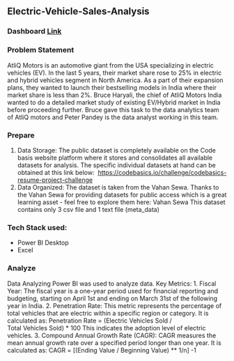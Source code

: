 ## Electric-Vehicle-Sales-Analysis
### Dashboard [Link ](https://app.powerbi.com/view?r=eyJrIjoiY2RkZjJlYjgtNGRkMC00NTYwLTllNDktYjFjYTJiMWVmOGJjIiwidCI6ImM2ZTU0OWIzLTVmNDUtNDAzMi1hYWU5LWQ0MjQ0ZGM1YjJjNCJ9)
### Problem Statement
AtliQ Motors is an automotive giant from the USA specializing in electric vehicles (EV). In the last 5 years, their market share rose to 25% in electric and hybrid vehicles segment in North America. As a part of their expansion plans, they wanted to launch their bestselling models in India where their market share is less than 2%. Bruce Haryali, the chief of AtliQ Motors India wanted to do a detailed market study of existing EV/Hybrid market in India before proceeding further. Bruce gave this task to the data analytics team of AtliQ motors and Peter Pandey is the data analyst working in this team. 
### Prepare
1. Data Storage:
The public dataset is completely available on the Code basis website platform where it stores and consolidates all available datasets for analysis. The specific individual datasets at hand can be obtained at this link below:
 https://codebasics.io/challenge/codebasics-resume-project-challenge
2. Data Organized:
The dataset is taken from the Vahan Sewa. Thanks to the Vahan Sewa for providing datasets for public access which is a great learning asset - feel free to explore them here: Vahan Sewa This dataset contains only 3 csv file and 1 text file (meta_data)


### Tech Stack used: 
- Power BI Desktop
- Excel
### Analyze 
Data Analyzing
Power BI was used to analyze data.
Key Metrics:
    1. Fiscal Year: The fiscal year is a one-year period used for financial reporting and budgeting, starting on April 1st and ending on March 31st of the following year in India.
    2. Penetration Rate: This metric represents the percentage of total vehicles that are electric within a specific region or category. It is calculated as: Penetration Rate = (Electric Vehicles Sold / Total Vehicles Sold) * 100
This indicates the adoption level of electric vehicles.
    3. Compound Annual Growth Rate (CAGR): CAGR measures the mean annual growth rate over a specified period longer than one year. It is calculated as: CAGR = [(Ending Value / Beginning Value) ** 1/n] -1
